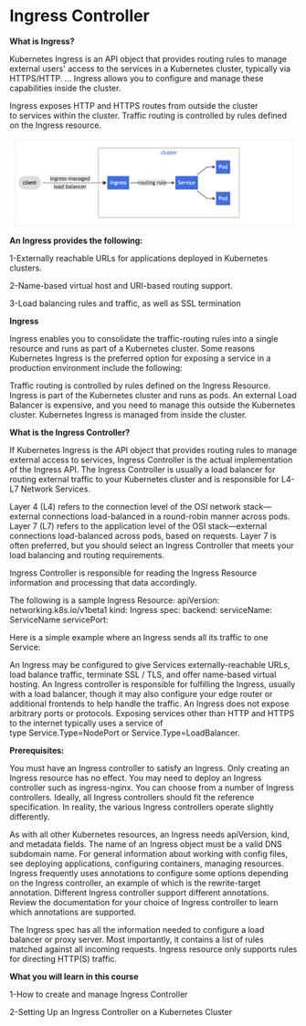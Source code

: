 # Ingress Controller

**What is Ingress?**

Kubernetes Ingress is an API object that provides routing rules to manage external users' access to the services in a Kubernetes cluster, typically via HTTPS/HTTP. ... Ingress allows you to configure and manage these capabilities inside the cluster.

Ingress exposes HTTP and HTTPS routes from outside the cluster to services within the cluster. Traffic routing is controlled by rules defined on the Ingress resource.

![Ingress.png](_images/Ingress.png)

**An Ingress provides the following:**

1-Externally reachable URLs for applications deployed in Kubernetes clusters.

2-Name-based virtual host and URI-based routing support.

3-Load balancing rules and traffic, as well as SSL termination

**Ingress**

Ingress enables you to consolidate the traffic-routing rules into a single resource and runs as part of a Kubernetes cluster. Some reasons Kubernetes Ingress is the preferred option for exposing a service in a production environment include the following:

Traffic routing is controlled by rules defined on the Ingress Resource.
Ingress is part of the Kubernetes cluster and runs as pods.
An external Load Balancer is expensive, and you need to manage this outside the Kubernetes cluster. Kubernetes Ingress is managed from inside the cluster.


**What is the Ingress Controller?**

If Kubernetes Ingress is the API object that provides routing rules to manage external access to services, Ingress Controller is the actual implementation of the Ingress API. The Ingress Controller is usually a load balancer for routing external traffic to your Kubernetes cluster and is responsible for L4-L7 Network Services. 

Layer 4 (L4) refers to the connection level of the OSI network stack—external connections load-balanced in a round-robin manner across pods. Layer 7 (L7) refers to the application level of the OSI stack—external connections load-balanced across pods, based on requests. Layer 7 is often preferred, but you should select an Ingress Controller that meets your load balancing and routing requirements.

Ingress Controller is responsible for reading the Ingress Resource information and processing that data accordingly.

The following is a sample Ingress Resource:
apiVersion: networking.k8s.io/v1beta1
kind: Ingress
spec:
  backend:
    serviceName: ServiceName
    servicePort: <Port Number>
  
Here is a simple example where an Ingress sends all its traffic to one Service:

An Ingress may be configured to give Services externally-reachable URLs, load balance traffic, terminate SSL / TLS, and offer name-based virtual hosting. An Ingress controller is responsible for fulfilling the Ingress, usually with a load balancer, though it may also configure your edge router or additional frontends to help handle the traffic.
An Ingress does not expose arbitrary ports or protocols. Exposing services other than HTTP and HTTPS to the internet typically uses a service of type Service.Type=NodePort or Service.Type=LoadBalancer.


**Prerequisites:**

You must have an Ingress controller to satisfy an Ingress. Only creating an Ingress resource has no effect.
You may need to deploy an Ingress controller such as ingress-nginx. You can choose from a number of Ingress controllers.
Ideally, all Ingress controllers should fit the reference specification. In reality, the various Ingress controllers operate slightly differently.

As with all other Kubernetes resources, an Ingress needs apiVersion, kind, and metadata fields. The name of an Ingress object must be a valid DNS subdomain name. For general information about working with config files, see deploying applications, configuring containers, managing resources. Ingress frequently uses annotations to configure some options depending on the Ingress controller, an example of which is the rewrite-target annotation. Different Ingress controller support different annotations. Review the documentation for your choice of Ingress controller to learn which annotations are supported.

The Ingress spec has all the information needed to configure a load balancer or proxy server. Most importantly, it contains a list of rules matched against all incoming requests. Ingress resource only supports rules for directing HTTP(S) traffic.



**What you will learn in this course**

1-How to create and manage Ingress Controller

2-Setting Up an Ingress Controller on a Kubernetes Cluster
